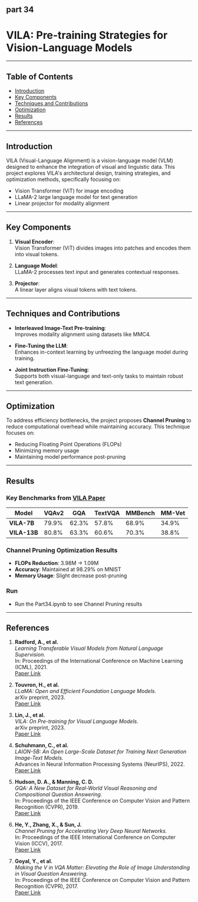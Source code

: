 ## part 34
# VILA: Pre-training Strategies for Vision-Language Models


---

## Table of Contents

- [Introduction](#introduction)
- [Key Components](#key-components)
- [Techniques and Contributions](#techniques-and-contributions)
- [Optimization](#optimization)
- [Results](#results)
- [References](#references)

---

## Introduction

VILA (Visual-Language Alignment) is a vision-language model (VLM) designed to enhance the integration of visual and linguistic data. This project explores VILA's architectural design, training strategies, and optimization methods, specifically focusing on:

- Vision Transformer (ViT) for image encoding
- LLaMA-2 large language model for text generation
- Linear projector for modality alignment


---

## Key Components

1. **Visual Encoder**:  
   Vision Transformer (ViT) divides images into patches and encodes them into visual tokens.

2. **Language Model**:  
   LLaMA-2 processes text input and generates contextual responses.

3. **Projector**:  
   A linear layer aligns visual tokens with text tokens.

---

## Techniques and Contributions

- **Interleaved Image-Text Pre-training**:  
  Improves modality alignment using datasets like MMC4.

- **Fine-Tuning the LLM**:  
  Enhances in-context learning by unfreezing the language model during training.

- **Joint Instruction Fine-Tuning**:  
  Supports both visual-language and text-only tasks to maintain robust text generation.

---

## Optimization

To address efficiency bottlenecks, the project proposes **Channel Pruning** to reduce computational overhead while maintaining accuracy. This technique focuses on:

- Reducing Floating Point Operations (FLOPs)
- Minimizing memory usage
- Maintaining model performance post-pruning

---

## Results

### Key Benchmarks from [VILA Paper](https://arxiv.org/abs/2312.07533)

| **Model**    | **VQAv2** | **GQA** | **TextVQA** | **MMBench** | **MM-Vet** |
|--------------|------------|---------|-------------|-------------|------------|
| **VILA-7B** | 79.9%      | 62.3%   | 57.8%       | 68.9%       | 34.9%      |
| **VILA-13B**| 80.8%      | 63.3%   | 60.6%       | 70.3%       | 38.8%      |

### Channel Pruning Optimization Results

- **FLOPs Reduction**: 3.98M → 1.09M  
- **Accuracy**: Maintained at 98.29% on MNIST  
- **Memory Usage**: Slight decrease post-pruning

### Run
- Run the Part34.ipynb to see Channel Pruning results

---

## References

1. **Radford, A., et al.**  
   *Learning Transferable Visual Models from Natural Language Supervision.*  
   In: Proceedings of the International Conference on Machine Learning (ICML), 2021.  
   [Paper Link](https://arxiv.org/abs/2103.00020)

2. **Touvron, H., et al.**  
   *LLaMA: Open and Efficient Foundation Language Models.*  
   arXiv preprint, 2023.  
   [Paper Link](https://arxiv.org/abs/2302.13971)

3. **Lin, J., et al.**  
   *VILA: On Pre-training for Visual Language Models.*  
   arXiv preprint, 2023.  
   [Paper Link](https://arxiv.org/abs/2312.07533)

4. **Schuhmann, C., et al.**  
   *LAION-5B: An Open Large-Scale Dataset for Training Next Generation Image-Text Models.*  
   Advances in Neural Information Processing Systems (NeurIPS), 2022.  
   [Paper Link](https://arxiv.org/abs/2210.08402)

5. **Hudson, D. A., & Manning, C. D.**  
   *GQA: A New Dataset for Real-World Visual Reasoning and Compositional Question Answering.*  
   In: Proceedings of the IEEE Conference on Computer Vision and Pattern Recognition (CVPR), 2019.  
   [Paper Link](https://arxiv.org/abs/1902.09506)

6. **He, Y., Zhang, X., & Sun, J.**  
   *Channel Pruning for Accelerating Very Deep Neural Networks.*  
   In: Proceedings of the IEEE International Conference on Computer Vision (ICCV), 2017.  
   [Paper Link](https://arxiv.org/abs/1707.06168)

7. **Goyal, Y., et al.**  
   *Making the V in VQA Matter: Elevating the Role of Image Understanding in Visual Question Answering.*  
   In: Proceedings of the IEEE Conference on Computer Vision and Pattern Recognition (CVPR), 2017.  
   [Paper Link](https://arxiv.org/abs/1612.00837)

